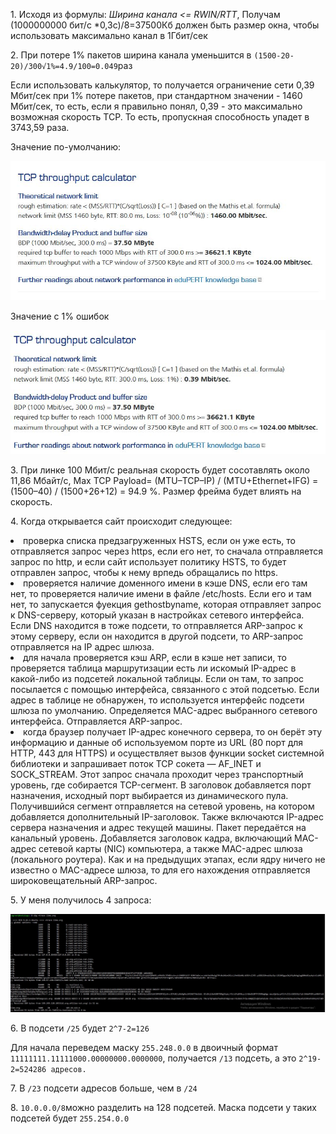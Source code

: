 <p>1. Исходя из формулы: <i>Ширина канала <= RWIN/RTT</i>, Получам (1000000000 бит/с *0,3с)/8=37500Кб должен быть размер окна, чтобы использовать максимально канал в 1Гбит/сек</p>
<p>2. При потере 1% пакетов ширина канала уменьшится в <code>(1500-20-20)/300√1%=4.9/100=0.049</code>раз</p>
<p>Если использовать калькулятор, то получается ограничение сети 0,39 Мбит/сек при 1% потере пакетов, при стандартном значении - 1460 Мбит/сек, то есть, если я правильно понял, 0,39 - это максимально возможная скорость TCP. То есть, пропускная способность упадет в 3743,59 раза.</p>
<p>Значение по-умолчанию:</p>
<img src="../03-sysadmin-07-net/img/ss9.JPG">
<p>Значение с 1% ошибок</p>
<img src="../03-sysadmin-07-net/img/ss8.JPG">

<p>3. При линке 100 Мбит/с реальная скорость будет сосотавлять около 11,86 Мбайт/с, Max TCP Payload= (MTU–TCP–IP) / (MTU+Ethernet+IFG) = (1500–40) / (1500+26+12) = 94.9 %. Размер фрейма будет влиять на скорость.</p>
<p>4. Когда открывается сайт происходит следующее:</p>
<li>проверка списка предзагруженных HSTS, если он уже есть, то отправляется запрос через https, если его нет, то сначала отправляется запрос по http, и если сайт использует политику HSTS, то будет отправлен запрос, чтобы к нему врпедь обращались по https.</li>
<li>проверяется наличие доменного имени в кэше DNS, если его там нет, то проверяется наличие имени в файле /etc/hosts. Если его и там нет, то запускается фуекция gethostbyname, которая отправляет запрос к DNS-серверу, который указан в настройках сетевого интерфейса. Если DNS находится в тоже подсети, то отправляется ARP-запрос к этому серверу, если он находится в другой подсети, то ARP-запрос отправляется на IP адрес шлюза.</li>
<li>для начала проверяется кэш ARP, если в кэше нет записи, то проверяется таблица маршрутизации есть ли искомый IP-адрес в какой-либо из подсетей локальной таблицы. Если он там, то запрос посылается с помощью интерфейса, связанного с этой подсетью. Если адрес в таблице не обнаружен, то используется интерфейс подсети шлюза по умолчанию. Определяется MAC-адрес выбранного сетевого интерфейса. Отправляется ARP-запрос.</li>
<li>когда браузер получает IP-адрес конечного сервера, то он берёт эту информацию и данные об используемом порте из URL (80 порт для HTTP, 443 для HTTPS) и осуществляет вызов функции socket системной библиотеки и запрашивает поток TCP сокета — AF_INET и SOCK_STREAM. Этот запрос сначала проходит через транспортный уровень, где собирается TCP-сегмент. В заголовок добавляется порт назначения, исходный порт выбирается из динамического пула. Получившийся сегмент отправляется на сетевой уровень, на котором добавляется дополнительный IP-заголовок. Также включаются IP-адрес сервера назначения и адрес текущей машины. Пакет передаётся на канальный уровень. Добавляется заголовок кадра, включающий MAC-адрес сетевой карты (NIC) компьютера, а также MAC-адрес шлюза (локального роутера). Как и на предыдущих этапах, если ядру ничего не известно о MAC-адресе шлюза, то для его нахождения отправляется широковещательный ARP-запрос.</li>
<p>5. У меня получилось 4 запроса:</p>
<img src="../03-sysadmin-07-net/img/ss7.JPG">
<p>6. В подсети <code>/25</code> будет <code>2^7-2=126</code></p>
<p>Для начала переведем маску <code>255.248.0.0</code> в двоичный формат <code>11111111.11111000.00000000.0000000</code>, получается <code>/13</code> подсеть, а это <code>2^19-2=524286 адресов.</code></p>
<p>7. В <code>/23</code> подсети адресов больше, чем в <code>/24</code></p>
<p>8. <code>10.0.0.0/8</code>можно разделить на 128 подсетей. Маска подсети у таких подсетей будет <code>255.254.0.0
</code></p>
